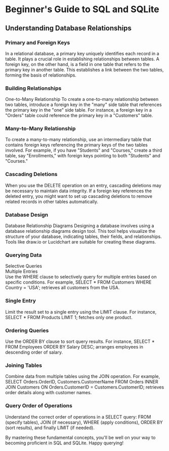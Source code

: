 # Beginner's Guide to SQL and SQLite

## Understanding Database Relationships

### Primary and Foreign Keys
In a relational database, a primary key uniquely identifies each record in a table. It plays a crucial role in establishing relationships between tables. A foreign key, on the other hand, is a field in one table that refers to the primary key in another table. This establishes a link between the two tables, forming the basis of relationships.

### Building Relationships
One-to-Many Relationship
To create a one-to-many relationship between two tables, introduce a foreign key in the "many" side table that references the primary key in the "one" side table. For instance, a foreign key in a "Orders" table could reference the primary key in a "Customers" table.

### Many-to-Many Relationship
To create a many-to-many relationship, use an intermediary table that contains foreign keys referencing the primary keys of the two tables involved. For example, if you have "Students" and "Courses," create a third table, say "Enrollments," with foreign keys pointing to both "Students" and "Courses."

### Cascading Deletions
When you use the DELETE operation on an entry, cascading deletions may be necessary to maintain data integrity. If a foreign key references the deleted entry, you might want to set up cascading deletions to remove related records in other tables automatically.

### Database Design
Database Relationship Diagrams
Designing a database involves using a database relationship diagrams design tool. This tool helps visualize the structure of your database, indicating tables, their fields, and relationships. Tools like draw.io or Lucidchart are suitable for creating these diagrams.

### Querying Data
Selective Queries <br/>
Multiple Entries <br/>
Use the WHERE clause to selectively query for multiple entries based on specific conditions. For example, SELECT * FROM Customers WHERE Country = 'USA'; retrieves all customers from the USA.

### Single Entry
Limit the result set to a single entry using the LIMIT clause. For instance, SELECT * FROM Products LIMIT 1; fetches only one product.

### Ordering Queries
Use the ORDER BY clause to sort query results. For instance, SELECT * FROM Employees ORDER BY Salary DESC; arranges employees in descending order of salary.

### Joining Tables
Combine data from multiple tables using the JOIN operation. For example, SELECT Orders.OrderID, Customers.CustomerName FROM Orders INNER JOIN Customers ON Orders.CustomerID = Customers.CustomerID; retrieves order details along with customer names.

### Query Order of Operations
Understand the correct order of operations in a SELECT query: FROM (specify tables), JOIN (if necessary), WHERE (apply conditions), ORDER BY (sort results), and finally LIMIT (if needed).

By mastering these fundamental concepts, you'll be well on your way to becoming proficient in SQL and SQLite. Happy querying!
